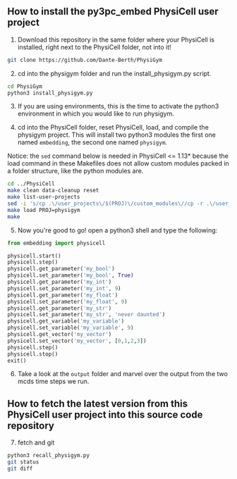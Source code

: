 ## How to install the py3pc_embed PhysiCell user project

1. Download this repository in the same folder where your PhysiCell is installed, right next to the PhysiCell folder, not into it!
```bash
git clone https://github.com/Dante-Berth/PhysiGym
```

2. cd into the physigym folder and run the install_physigym.py script.
```bash
cd PhysiGym
python3 install_physigym.py
```

3. If you are using environments, this is the time to activate the python3 environment in which you would like to run physigym.

4. cd into the PhysiCell folder, reset PhysiCell, load, and compile the physigym project.
This will install two python3 modules the first one named `embedding`, the second one named `physigym`.

Notice: the `sed` command below is needed in PhysiCell <= 1.13\* because the load command in these Makefiles does not allow custom modules packed in a folder structure, like the python modules are.
```bash
cd ../PhysiCell
make clean data-cleanup reset
make list-user-projects
sed -i 's/cp .\/user_projects\/$(PROJ)\/custom_modules\//cp -r .\/user_projects\/$(PROJ)\/custom_modules\//' ./Makefile
make load PROJ=physigym
make
```

5. Now you're good to go! open a python3 shell and type the following:
```python
from embedding import physicell

physicell.start()
physicell.step()
physicell.get_parameter('my_bool')
physicell.set_parameter('my_bool', True)
physicell.get_parameter('my_int')
physicell.set_parameter('my_int', 9)
physicell.get_parameter('my_float')
physicell.set_parameter('my_float', 9)
physicell.get_parameter('my_str')
physicell.set_parameter('my_str', 'never daunted')
physicell.get_variable('my_variable')
physicell.set_variable('my_variable', 9)
physicell.get_vector('my_vector')
physicell.set_vector('my_vector', [0,1,2,3])
physicell.step()
physicell.stop()
exit()
```

6. Take a look at the `output` folder and marvel over the output from the two mcds time steps we run.


## How to fetch the latest version from this PhysiCell user project into this source code repository

7. fetch and git
```bash
python3 recall_physigym.py
git status
git diff
```
